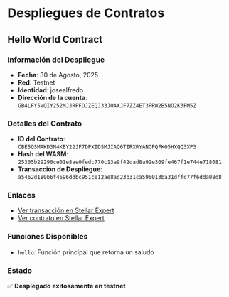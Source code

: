 # Despliegues de Contratos

## Hello World Contract

### Información del Despliegue
- **Fecha**: 30 de Agosto, 2025
- **Red**: Testnet
- **Identidad**: josealfredo
- **Dirección de la cuenta**: `GB4LFY5VQIY252MJJRPFOJZEQJ33JOAXJF7ZZ4ET3PRW2B5NO2K3FM5Z`

### Detalles del Contrato
- **ID del Contrato**: `CBE5QSMAKD3N4KBY22JF7DPXIDSMJIAQ6TIRXRYANCPQFKO5HXQQ3XP3`
- **Hash del WASM**: `25305b29290ce01e8ae0fedc770c13a9f42dad8a92e309fe467f1e744e718081`
- **Transacción de Despliegue**: `a5462d180b6f4696ddbc951ce12ae8ad23b31ca596013ba31dffc77f6dda08d8`

### Enlaces
- [Ver transacción en Stellar Expert](https://stellar.expert/explorer/testnet/tx/a5462d180b6f4696ddbc951ce12ae8ad23b31ca596013ba31dffc77f6dda08d8)
- [Ver contrato en Stellar Expert](https://stellar.expert/explorer/testnet/contract/CBE5QSMAKD3N4KBY22JF7DPXIDSMJIAQ6TIRXRYANCPQFKO5HXQQ3XP3)

### Funciones Disponibles
- `hello`: Función principal que retorna un saludo

### Estado
✅ **Desplegado exitosamente en testnet**
